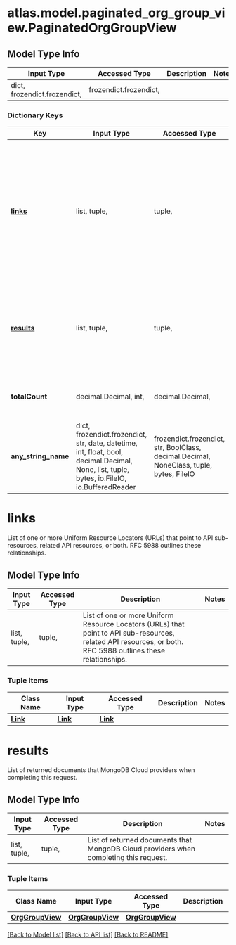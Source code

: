 # atlas.model.paginated_org_group_view.PaginatedOrgGroupView

## Model Type Info
Input Type | Accessed Type | Description | Notes
------------ | ------------- | ------------- | -------------
dict, frozendict.frozendict,  | frozendict.frozendict,  |  | 

### Dictionary Keys
Key | Input Type | Accessed Type | Description | Notes
------------ | ------------- | ------------- | ------------- | -------------
**[links](#links)** | list, tuple,  | tuple,  | List of one or more Uniform Resource Locators (URLs) that point to API sub-resources, related API resources, or both. RFC 5988 outlines these relationships. | [optional] 
**[results](#results)** | list, tuple,  | tuple,  | List of returned documents that MongoDB Cloud providers when completing this request. | [optional] 
**totalCount** | decimal.Decimal, int,  | decimal.Decimal,  | Number of documents returned in this response. | [optional] value must be a 32 bit integer
**any_string_name** | dict, frozendict.frozendict, str, date, datetime, int, float, bool, decimal.Decimal, None, list, tuple, bytes, io.FileIO, io.BufferedReader | frozendict.frozendict, str, BoolClass, decimal.Decimal, NoneClass, tuple, bytes, FileIO | any string name can be used but the value must be the correct type | [optional]

# links

List of one or more Uniform Resource Locators (URLs) that point to API sub-resources, related API resources, or both. RFC 5988 outlines these relationships.

## Model Type Info
Input Type | Accessed Type | Description | Notes
------------ | ------------- | ------------- | -------------
list, tuple,  | tuple,  | List of one or more Uniform Resource Locators (URLs) that point to API sub-resources, related API resources, or both. RFC 5988 outlines these relationships. | 

### Tuple Items
Class Name | Input Type | Accessed Type | Description | Notes
------------- | ------------- | ------------- | ------------- | -------------
[**Link**](Link.md) | [**Link**](Link.md) | [**Link**](Link.md) |  | 

# results

List of returned documents that MongoDB Cloud providers when completing this request.

## Model Type Info
Input Type | Accessed Type | Description | Notes
------------ | ------------- | ------------- | -------------
list, tuple,  | tuple,  | List of returned documents that MongoDB Cloud providers when completing this request. | 

### Tuple Items
Class Name | Input Type | Accessed Type | Description | Notes
------------- | ------------- | ------------- | ------------- | -------------
[**OrgGroupView**](OrgGroupView.md) | [**OrgGroupView**](OrgGroupView.md) | [**OrgGroupView**](OrgGroupView.md) |  | 

[[Back to Model list]](../../README.md#documentation-for-models) [[Back to API list]](../../README.md#documentation-for-api-endpoints) [[Back to README]](../../README.md)

